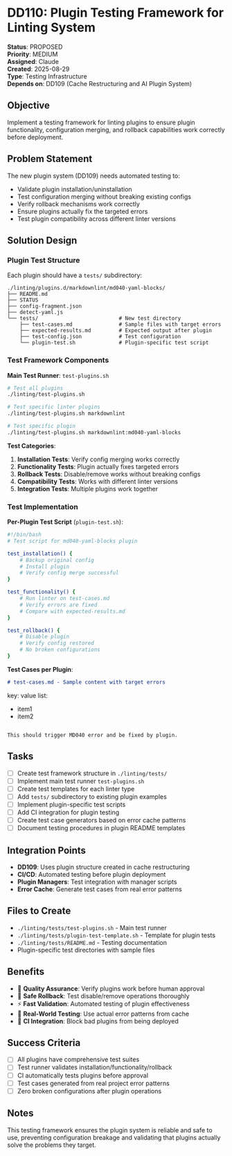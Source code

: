 # DD110: Plugin Testing Framework for Linting System

**Status**: PROPOSED  
**Priority**: MEDIUM  
**Assigned**: Claude  
**Created**: 2025-08-29  
**Type**: Testing Infrastructure  
**Depends on**: DD109 (Cache Restructuring and AI Plugin System)

## Objective

Implement a testing framework for linting plugins to ensure plugin functionality, configuration merging, and rollback
capabilities work correctly before deployment.

## Problem Statement

The new plugin system (DD109) needs automated testing to:

- Validate plugin installation/uninstallation
- Test configuration merging without breaking existing configs
- Verify rollback mechanisms work correctly
- Ensure plugins actually fix the targeted errors
- Test plugin compatibility across different linter versions

## Solution Design

### Plugin Test Structure

Each plugin should have a `tests/` subdirectory:

```text
./linting/plugins.d/markdownlint/md040-yaml-blocks/
├── README.md
├── STATUS
├── config-fragment.json
├── detect-yaml.js
└── tests/                          # New test directory
    ├── test-cases.md               # Sample files with target errors
    ├── expected-results.md         # Expected output after plugin
    ├── test-config.json            # Test configuration
    └── plugin-test.sh              # Plugin-specific test script
```

### Test Framework Components

**Main Test Runner**: `test-plugins.sh`

```bash
# Test all plugins
./linting/test-plugins.sh

# Test specific linter plugins
./linting/test-plugins.sh markdownlint

# Test specific plugin
./linting/test-plugins.sh markdownlint:md040-yaml-blocks
```

**Test Categories**:

1. **Installation Tests**: Verify config merging works correctly
2. **Functionality Tests**: Plugin actually fixes targeted errors
3. **Rollback Tests**: Disable/remove works without breaking configs
4. **Compatibility Tests**: Works with different linter versions
5. **Integration Tests**: Multiple plugins work together

### Test Implementation

**Per-Plugin Test Script** (`plugin-test.sh`):

```bash
#!/bin/bash
# Test script for md040-yaml-blocks plugin

test_installation() {
    # Backup original config
    # Install plugin
    # Verify config merge successful
}

test_functionality() {
    # Run linter on test-cases.md
    # Verify errors are fixed
    # Compare with expected-results.md
}

test_rollback() {
    # Disable plugin
    # Verify config restored
    # No broken configurations
}
```

**Test Cases per Plugin**:

```markdown
# test-cases.md - Sample content with target errors
```

key: value list:

- item1
- item2

```

This should trigger MD040 error and be fixed by plugin.
```

## Tasks

- [ ] Create test framework structure in `./linting/tests/`
- [ ] Implement main test runner `test-plugins.sh`
- [ ] Create test templates for each linter type
- [ ] Add `tests/` subdirectory to existing plugin examples
- [ ] Implement plugin-specific test scripts
- [ ] Add CI integration for plugin testing
- [ ] Create test case generators based on error cache patterns
- [ ] Document testing procedures in plugin README templates

## Integration Points

- **DD109**: Uses plugin structure created in cache restructuring
- **CI/CD**: Automated testing before plugin deployment
- **Plugin Managers**: Test integration with manager scripts
- **Error Cache**: Generate test cases from real error patterns

## Files to Create

- `./linting/tests/test-plugins.sh` - Main test runner
- `./linting/tests/plugin-test-template.sh` - Template for plugin tests
- `./linting/tests/README.md` - Testing documentation
- Plugin-specific test directories with sample files

## Benefits

- 🧪 **Quality Assurance**: Verify plugins work before human approval
- 🔄 **Safe Rollback**: Test disable/remove operations thoroughly
- ⚡ **Fast Validation**: Automated testing of plugin effectiveness
- 🎯 **Real-World Testing**: Use actual error patterns from cache
- 🤖 **CI Integration**: Block bad plugins from being deployed

## Success Criteria

- [ ] All plugins have comprehensive test suites
- [ ] Test runner validates installation/functionality/rollback
- [ ] CI automatically tests plugins before approval
- [ ] Test cases generated from real project error patterns
- [ ] Zero broken configurations after plugin operations

## Notes

This testing framework ensures the plugin system is reliable and safe to use, preventing configuration breakage and
validating that plugins actually solve the problems they target.
